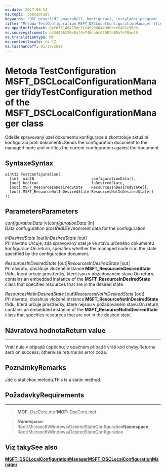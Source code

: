 ```yaml
---
ms.date: 2017-06-12
ms.topic: conceptual
keywords: "DSC prostředí powershell, konfiguraci, instalační program"
title: "Metoda TestConfiguration MSFT_DSCLocalConfigurationManager třídy"
ms.openlocfilehash: 04f0f3146473dc71f492086449d9dce5467c55db
ms.sourcegitcommit: a444406120e5af4e746cbbc0558fe89a7e78aef6
ms.translationtype: MT
ms.contentlocale: cs-CZ
ms.lasthandoff: 01/17/2018
---
```

# <a name="testconfiguration-method-of-the-msftdsclocalconfigurationmanager-class"></a><span data-ttu-id="5386c-103">Metoda TestConfiguration MSFT_DSCLocalConfigurationManager třídy</span><span class="sxs-lookup"><span data-stu-id="5386c-103">TestConfiguration method of the MSFT_DSCLocalConfigurationManager class</span></span>

<span data-ttu-id="5386c-104">Odešle spravovaný uzel dokumentu konfigurace a zkontroluje aktuální konfiguraci proti dokumentu.</span><span class="sxs-lookup"><span data-stu-id="5386c-104">Sends the configuration document to the managed node and verifies the current configuration against the document.</span></span>

<a name="syntax"></a><span data-ttu-id="5386c-105">Syntaxe</span><span class="sxs-lookup"><span data-stu-id="5386c-105">Syntax</span></span>
------

```mof
uint32 TestConfiguration(
  [in]  uint8                          configurationData[],
  [out] boolean                        InDesiredState,
  [out] MSFT_ResourceInDesiredState    ResourcesInDesiredState[],
  [out] MSFT_ResourceNotInDesiredState ResourcesNotInDesiredState[]
);
```

<a name="parameters"></a><span data-ttu-id="5386c-106">Parameters</span><span class="sxs-lookup"><span data-stu-id="5386c-106">Parameters</span></span>
----------

<span data-ttu-id="5386c-107">*configurationData* \[v\]</span><span class="sxs-lookup"><span data-stu-id="5386c-107">*configurationData* \[in\]</span></span>  
<span data-ttu-id="5386c-108">Data confuguration prostředí.</span><span class="sxs-lookup"><span data-stu-id="5386c-108">Environment data for the confuguration.</span></span>

<span data-ttu-id="5386c-109">*InDesiredState* \[out\]</span><span class="sxs-lookup"><span data-stu-id="5386c-109">*InDesiredState* \[out\]</span></span>  
<span data-ttu-id="5386c-110">Při návratu Určuje, zda spravovaný uzel je ve stavu určeného dokumentu konfigurace.</span><span class="sxs-lookup"><span data-stu-id="5386c-110">On return, specifies whether the managed node is in the state specified by the configuration document.</span></span>

<span data-ttu-id="5386c-111">*ResourcesInDesiredState* \[out\]</span><span class="sxs-lookup"><span data-stu-id="5386c-111">*ResourcesInDesiredState* \[out\]</span></span>  
<span data-ttu-id="5386c-112">Při návratu, obsahuje vložené instance **MSFT_ResourceInDesiredState** třídu, která určuje prostředky, které jsou v požadovaném stavu.</span><span class="sxs-lookup"><span data-stu-id="5386c-112">On return, contains an embedded instance of the **MSFT_ResourceInDesiredState** class that specifies resources that are in the desired state.</span></span>

<span data-ttu-id="5386c-113">*ResourcesNotInDesiredState* \[out\]</span><span class="sxs-lookup"><span data-stu-id="5386c-113">*ResourcesNotInDesiredState* \[out\]</span></span>  
<span data-ttu-id="5386c-114">Při návratu, obsahuje vložené instance **MSFT_ResourceNotInDesiredState** třídu, která určuje prostředky, které nejsou v požadovaném stavu.</span><span class="sxs-lookup"><span data-stu-id="5386c-114">On return, contains an embedded instance of the **MSFT_ResourceNotInDesiredState** class that specifies resources that are not in the desired state.</span></span>

## <a name="return-value"></a><span data-ttu-id="5386c-115">Návratová hodnota</span><span class="sxs-lookup"><span data-stu-id="5386c-115">Return value</span></span>
------------

<span data-ttu-id="5386c-116">Vrátí nula v případě úspěchu; v opačném případě vrátí kód chyby.</span><span class="sxs-lookup"><span data-stu-id="5386c-116">Returns zero on success; otherwise returns an error code.</span></span>

## <a name="remarks"></a><span data-ttu-id="5386c-117">Poznámky</span><span class="sxs-lookup"><span data-stu-id="5386c-117">Remarks</span></span>

<span data-ttu-id="5386c-118">Jde o statickou metodu.</span><span class="sxs-lookup"><span data-stu-id="5386c-118">This is a static method.</span></span>

## <a name="requirements"></a><span data-ttu-id="5386c-119">Požadavky</span><span class="sxs-lookup"><span data-stu-id="5386c-119">Requirements</span></span>
------------
><span data-ttu-id="5386c-120">**MOF:** DscCore.mof</span><span class="sxs-lookup"><span data-stu-id="5386c-120">**MOF:** DscCore.mof</span></span>

><span data-ttu-id="5386c-121">**Namespace**: Root\Microsoft\Windows\DesiredStateConfiguration</span><span class="sxs-lookup"><span data-stu-id="5386c-121">**Namespace**: Root\Microsoft\Windows\DesiredStateConfiguration</span></span>


## <a name="see-also"></a><span data-ttu-id="5386c-122">Viz taky</span><span class="sxs-lookup"><span data-stu-id="5386c-122">See also</span></span>


[<span data-ttu-id="5386c-123">**MSFT_DSCLocalConfigurationManager**</span><span class="sxs-lookup"><span data-stu-id="5386c-123">**MSFT_DSCLocalConfigurationManager**</span></span>](msft-dsclocalconfigurationmanager.md)


 

 




